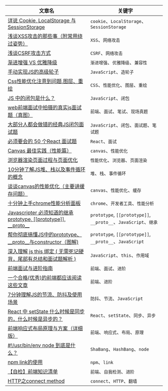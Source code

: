 
|文章名|关键字|
|-|-|
|[详说 Cookie, LocalStorage 与 SessionStorage](https://jerryzou.com/posts/cookie-and-web-storage/)|`cookie`、`LocalStorage`、`SessionStorage`|
|[浅谈XSS攻击的那些事（附常用绕过姿势）](https://zhuanlan.zhihu.com/p/26177815)|`XSS`、`网络攻击`|
|[浅谈CSRF攻击方式](https://www.cnblogs.com/hyddd/archive/2009/04/09/1432744.html)|`CSRF`、`网络攻击`|
|[渐进增强 VS 优雅降级](jhttps://www.jianshu.com/p/d313f1108862)|`渐进增强`、`优雅降级`、`兼容性`|
|[手动实现JS的高级轮子](http://www.conardli.top/docs/JavaScript/)|`JavaScript`、`造轮子`|
|[Css性能优化注意到问题,图层、重绘](https://segmentfault.com/a/1190000000490328)|`CSS`、`性能优化`、`图层`、`重绘`|
|[JS 中的闭包是什么？](https://zhuanlan.zhihu.com/p/22486908)|`JavaScript`、`闭包`|
|[web前端面试中拍摄的真实js面试题（真图）](https://www.jianshu.com/p/6ccbad87db0b)|`前端`、`面试`、`笔试`、`现场真题`|
|[大部分人都会做错的经典JS闭包面试题](https://www.cnblogs.com/xxcanghai/p/4991870.html)|`JavaScript`、`闭包`、`面试题`、`笔试题`|
|[必须要会的 50 个React 面试题](https://segmentfault.com/a/1190000018604138)|`React`、`面试`|
|[Canvas 最佳实践（性能篇）](https://fed.taobao.org/blog/taofed/do71ct/canvas-performance/?spm=taofed.blogs.blog-list.3.5b705ac8Abc3lh)|`canvas`、`性能优化`|
|[浏览器渲染页面过程与页面优化](https://segmentfault.com/a/1190000010298038)|`性能优化`、`浏览器`、`页面渲染`|
|[10分钟了解JS堆、栈以及事件循环的概念](https://juejin.im/post/5b1deac06fb9a01e643e2a95)|`堆`、`栈`、`事件循环`|
|[谈谈canvas的性能优化（主要讲缓存问题）](https://www.cnblogs.com/axes/p/3567364.html)|`canvas`、`性能优化`、`缓存`|
|[十分钟上手chrome性能分析面板](https://juejin.im/post/5b6d45216fb9a04fe91aa733)|`chrome`、`开发者工具`、`性能分析` |
|[Javascripter 必须知道的继承 prototype, \[\[prototype\]\], \_\_proto\_\_](https://medium.com/@peterchang_82818/javascripter-%E5%BF%85%E9%A0%88%E7%9F%A5%E9%81%93%E7%9A%84%E7%B9%BC%E6%89%BF%E5%9B%A0%E5%AD%90-prototype-prototype-proto-object-class-inheritace-nodejs-%E7%89%A9%E4%BB%B6-%E7%B9%BC%E6%89%BF-54102240a8b4)|`prototype`, `[[prototype]]`, `__proto__`、`JavaScript`、`继承`|
|[帮你彻底搞懂JS中的prototype、\_\_proto\_\_与constructor（图解)](https://blog.csdn.net/cc18868876837/article/details/81211729)|`prototype`, `[[prototype]]`, `__proto__`、`JavaScript`|
|[深入理解 js this 绑定 ( 无需死记硬背，尾部有总结和面试题解析 )](https://segmentfault.com/a/1190000011194676)|`JavaScript`、`this`、`作用域`|
|[前端面试与进阶指南](https://www.cxymsg.com/guide/)|`前端`、`面试`、`进阶`|
|[一个合格(优秀)的前端都应该阅读这些文章](https://juejin.im/post/5d387f696fb9a07eeb13ea60)|`前端`、`进阶`|
|[7分钟理解JS的节流、防抖及使用场景](https://juejin.im/post/5b8de829f265da43623c4261)|`防抖`、`节流`、`JavaScript`|
|[React 中 setState 什么时候是同步的，什么时候是异步的？](https://github.com/Advanced-Frontend/Daily-Interview-Question/issues/17)|`React`、`setState`、`同步`、`异步`|
|[前端响应式布局原理与方案（详细版）](https://juejin.im/post/5caaa230e51d452b672f9703#heading-6)|`前端`、`响应式`、`布局`、`原理`|
|[#!/usr/bin/env node 到底是什么？](https://juejin.im/post/5cb93cd651882578b148c637)|`ShaBang`、`HashBang`、`node`|
|[npm link的使用](https://www.jianshu.com/p/aaa7db89a5b2)|`npm`、`link`|
|[【自检】前端知识清单](http://www.conardli.top/blog/article/%E7%BB%BC%E5%90%88/%E3%80%90%E8%87%AA%E6%A3%80%E3%80%91%E5%89%8D%E7%AB%AF%E7%9F%A5%E8%AF%86%E6%B8%85%E5%8D%95.html)|`前端`、`自我检测`、`进阶`|
|[HTTP之connect method](https://www.jianshu.com/p/54357cdd4736)|`connect`、`HTTP`、`翻墙`|



